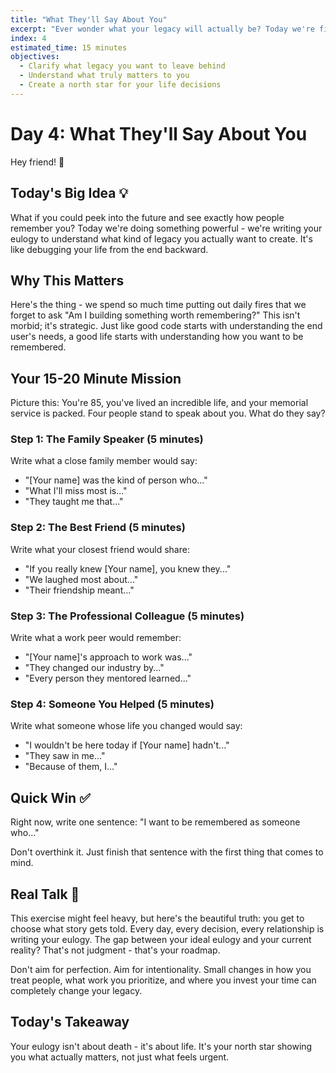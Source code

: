 ```yaml
---
title: "What They'll Say About You"
excerpt: "Ever wonder what your legacy will actually be? Today we're figuring out what really matters by imagining the end of your story."
index: 4
estimated_time: 15 minutes
objectives:
  - Clarify what legacy you want to leave behind
  - Understand what truly matters to you
  - Create a north star for your life decisions
---
```


# Day 4: What They'll Say About You

Hey friend! 👋

## Today's Big Idea 💡

What if you could peek into the future and see exactly how people remember you? Today we're doing something powerful - we're writing your eulogy to understand what kind of legacy you actually want to create. It's like debugging your life from the end backward.

## Why This Matters

Here's the thing - we spend so much time putting out daily fires that we forget to ask "Am I building something worth remembering?" This isn't morbid; it's strategic. Just like good code starts with understanding the end user's needs, a good life starts with understanding how you want to be remembered.

## Your 15-20 Minute Mission

Picture this: You're 85, you've lived an incredible life, and your memorial service is packed. Four people stand to speak about you. What do they say?

### Step 1: The Family Speaker (5 minutes)

Write what a close family member would say:

- "[Your name] was the kind of person who..."
- "What I'll miss most is..."
- "They taught me that..."

### Step 2: The Best Friend (5 minutes)

Write what your closest friend would share:

- "If you really knew [Your name], you knew they..."
- "We laughed most about..."
- "Their friendship meant..."

### Step 3: The Professional Colleague (5 minutes)

Write what a work peer would remember:

- "[Your name]'s approach to work was..."
- "They changed our industry by..."
- "Every person they mentored learned..."

### Step 4: Someone You Helped (5 minutes)

Write what someone whose life you changed would say:

- "I wouldn't be here today if [Your name] hadn't..."
- "They saw in me..."
- "Because of them, I..."

## Quick Win ✅

Right now, write one sentence: "I want to be remembered as someone who..."

Don't overthink it. Just finish that sentence with the first thing that comes to mind.

## Real Talk 💬

This exercise might feel heavy, but here's the beautiful truth: you get to choose what story gets told. Every day, every decision, every relationship is writing your eulogy. The gap between your ideal eulogy and your current reality? That's not judgment - that's your roadmap.

Don't aim for perfection. Aim for intentionality. Small changes in how you treat people, what work you prioritize, and where you invest your time can completely change your legacy.

## Today's Takeaway

Your eulogy isn't about death - it's about life. It's your north star showing you what actually matters, not just what feels urgent.
